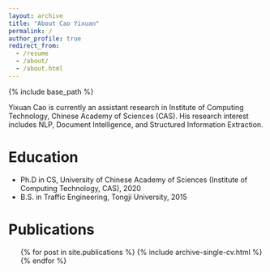 ```yaml
---
layout: archive
title: "About Cao Yixuan"
permalink: /
author_profile: true
redirect_from:
  - /resume
  - /about/
  - /about.html
---
```


{% include base_path %}

Yixuan Cao is currently an assistant research in Institute of Computing Technology, Chinese Academy of Sciences (CAS).
His research interest includes NLP, Document Intelligence, and Structured Information Extraction.

Education
======
* Ph.D in CS, University of Chinese Academy of Sciences (Institute of Computing Technology, CAS), 2020
* B.S. in Traffic Engineering, Tongji University, 2015


Publications
======
  <ul>{% for post in site.publications %}
    {% include archive-single-cv.html %}
  {% endfor %}</ul>
